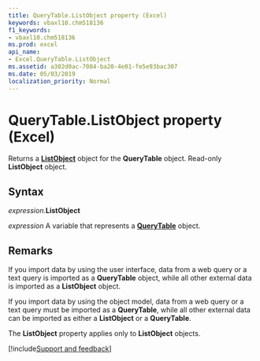 ```yaml
---
title: QueryTable.ListObject property (Excel)
keywords: vbaxl10.chm518136
f1_keywords:
- vbaxl10.chm518136
ms.prod: excel
api_name:
- Excel.QueryTable.ListObject
ms.assetid: a302d0ac-7084-ba20-4e01-fe5e93bac307
ms.date: 05/03/2019
localization_priority: Normal
---
```



# QueryTable.ListObject property (Excel)

Returns a **[ListObject](Excel.ListObject.md)** object for the **QueryTable** object. Read-only **ListObject** object.


## Syntax

_expression_.**ListObject**

_expression_ A variable that represents a **[QueryTable](Excel.QueryTable.md)** object.


## Remarks

If you import data by using the user interface, data from a web query or a text query is imported as a **QueryTable** object, while all other external data is imported as a **ListObject** object.

If you import data by using the object model, data from a web query or a text query must be imported as a **QueryTable**, while all other external data can be imported as either a **ListObject** or a **QueryTable**.

The **ListObject** property applies only to **ListObject** objects.




[!include[Support and feedback](~/includes/feedback-boilerplate.md)]